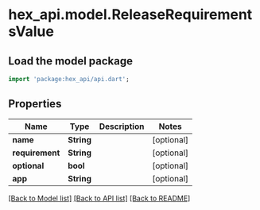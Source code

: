 # hex_api.model.ReleaseRequirementsValue

## Load the model package
```dart
import 'package:hex_api/api.dart';
```

## Properties
Name | Type | Description | Notes
------------ | ------------- | ------------- | -------------
**name** | **String** |  | [optional] 
**requirement** | **String** |  | [optional] 
**optional** | **bool** |  | [optional] 
**app** | **String** |  | [optional] 

[[Back to Model list]](../README.md#documentation-for-models) [[Back to API list]](../README.md#documentation-for-api-endpoints) [[Back to README]](../README.md)


